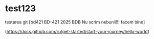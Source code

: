# test123
testarea git
[bd421
BD-421
2025
BDB
Nu scrim nebunii!!!
facem
bine]

(https://docs.github.com/ru/get-started/start-your-journey/hello-world)
